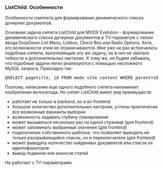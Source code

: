 
<meta http-equiv="Content-Type" content="text/html; charset=utf-8">
<h3>ListChild: Особенности </h3> 
Особенности cниппетa для формирование динамического списка дочерних документов.	
<br>
<p>Основная задача сніпета <span class="text-bold">ListChild</span> для MODX Evolution - формирование динамического списка дочерних документов в TV-параметре с типом ввода <span class="text-bold">DropDown List Menu</span>, <span class="text-bold">Listbox</span>, <span class="text-bold">Check Box</span> или <span class="text-bold">Radio Options</span>. Хотя, его возможности этим не ограничиваются. Мне уже не раз встречались подобные сніпеты, выполняющие эту же задачу, но в них не хватало гибкости и дополнительных настроек. К тому же, не будем забывать, что подобные задачи легко реализуются с помощью несложного MySQL запроса, Прикладно так:</p>
<pre class="brush: php;">@SELECT pagetitle, id FROM modx_site_content WHERE parent=10 and published=1 and deleted=0</pre>
<p>Поэтому, написание еще одного подобного сніпета напоминает изобретение велосипеда. Но сніпет <span class="text-bold">ListChild</span> имеет ряд преимуществ:</p>
<ul>
<li>работает не только в <span class="text-bold">backend</span>, но и во <span class="text-bold">frontend</span></li>
<li>большое количество дополнительных настроек, учтены практически все возможные варианты выборки</li>
<li>возможность задавать глубину сканирования</li>
<li>может вызываться несколько раз на одной странице (для frontend)</li>
<li>может запоминать выбранные значения (для frontend)</li>
<li>подключение собственного шаблона, что позволяет выводить не только раскрывающийся список, но и переключатели (для frontend)</li>
<li>может выводить количество найденных документов или список их идентификаторов</li>
<li>вывод подменю или анонсов статей</li>
</ul>
<p class="alert alert-danger">Не работает с TV-параметрами</p>